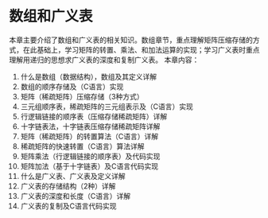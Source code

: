# 数组和广义表
 
 本章主要介绍了数组和广义表的相关知识。数组章节，重点理解矩阵压缩存储的方式，在此基础上，学习矩阵的转置、乘法、和加法运算的实现；学习广义表时重点理解用递归的思想求广义表的深度和复制广义表。
本章内容：

1. 什么是数组（数据结构），数组及其定义详解
2. 数组的顺序存储及（C语言）实现
3. 矩阵（稀疏矩阵）压缩存储（3种方式）
4. 三元组顺序表，稀疏矩阵的三元组表示及（C语言）实现
5. 行逻辑链接的顺序表（压缩存储稀疏矩阵）详解
6. 十字链表法，十字链表压缩存储稀疏矩阵详解
7. 矩阵（稀疏矩阵）的转置算法（C语言）详解
8. 稀疏矩阵的快速转置（C语言）算法详解
9. 矩阵乘法（行逻辑链接的顺序表）及代码实现
10. 矩阵加法（基于十字链表）及C语言代码实现
11. 什么是广义表、广义表及定义详解
12. 广义表的存储结构（2种）详解
13. 广义表的深度和长度（C语言）详解
14. 广义表的复制及C语言代码实现